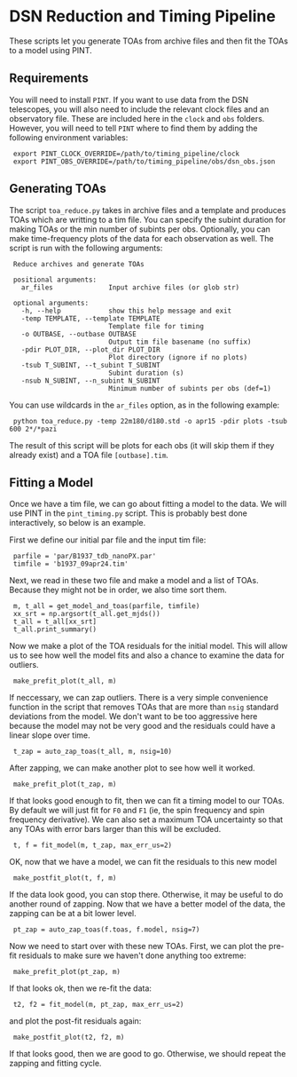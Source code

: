 # DSN Reduction and Timing Pipeline

These scripts let you generate TOAs from archive files 
and then fit the TOAs to a model using PINT.

## Requirements

You will need to install `PINT`.  If you want to use data 
from the DSN telescopes, you will also need to include the 
relevant clock files and an observatory file.  These are 
included here in the `clock` and `obs` folders.  However, 
you will need to tell `PINT` where to find them by adding the 
following environment variables:

     export PINT_CLOCK_OVERRIDE=/path/to/timing_pipeline/clock
     export PINT_OBS_OVERRIDE=/path/to/timing_pipeline/obs/dsn_obs.json 


## Generating TOAs

The script `toa_reduce.py` takes in archive files and a 
template and produces TOAs which are writting to a tim file.
You can specify the subint duration for making TOAs or the 
min number of subints per obs.  Optionally, you can make 
time-frequency plots of the data for each observation as 
well.  The script is run with the following arguments:

     Reduce archives and generate TOAs
     
     positional arguments:
       ar_files              Input archive files (or glob str)
     
     optional arguments:
       -h, --help            show this help message and exit
       -temp TEMPLATE, --template TEMPLATE
                             Template file for timing
       -o OUTBASE, --outbase OUTBASE
                             Output tim file basename (no suffix)
       -pdir PLOT_DIR, --plot_dir PLOT_DIR
                             Plot directory (ignore if no plots)
       -tsub T_SUBINT, --t_subint T_SUBINT
                             Subint duration (s)
       -nsub N_SUBINT, --n_subint N_SUBINT
                             Minimum number of subints per obs (def=1)

You can use wildcards in the `ar_files` option, as in the following example:

     python toa_reduce.py -temp 22m180/d180.std -o apr15 -pdir plots -tsub 600 2*/*pazi

The result of this script will be plots for each obs (it will skip them 
if they already exist) and a TOA file `[outbase].tim`.

## Fitting a Model

Once we have a tim file, we can go about fitting a model to the data.
We will use PINT in the `pint_timing.py` script.  This is probably 
best done interactively, so below is an example.

First we define our initial par file and the input tim file:

     parfile = 'par/B1937_tdb_nanoPX.par'
     timfile = 'b1937_09apr24.tim'

Next, we read in these two file and make a model and a 
list of TOAs.  Because they might not be in order, we also 
time sort them.

     m, t_all = get_model_and_toas(parfile, timfile)
     xx_srt = np.argsort(t_all.get_mjds())
     t_all = t_all[xx_srt]
     t_all.print_summary()

Now we make a plot of the TOA residuals for the initial 
model.  This will allow us to see how well the model fits 
and also a chance to examine the data for outliers.

     make_prefit_plot(t_all, m)

If neccessary, we can zap outliers.  There is a very simple 
convenience function in the script that removes TOAs that are 
more than `nsig` standard deviations from the model.  We don't 
want to be too aggressive here because the model may not be very 
good and the residuals could have a linear slope over time.

     t_zap = auto_zap_toas(t_all, m, nsig=10)

After zapping, we can make another plot to see how well it worked.

     make_prefit_plot(t_zap, m)

If that looks good enough to fit, then we can fit a timing model 
to our TOAs.  By default we will just fit for `F0` and `F1` (ie, 
the spin frequency and spin frequency derivative).  We can also set 
a maximum TOA uncertainty so that any TOAs with error bars larger than 
this will be excluded.

     t, f = fit_model(m, t_zap, max_err_us=2)

OK, now that we have a model, we can fit the residuals to this 
new model

     make_postfit_plot(t, f, m)

If the data look good, you can stop there.  Otherwise, it may be useful 
to do another round of zapping.  Now that we have a better model of the 
data, the zapping can be at a bit lower level.

     pt_zap = auto_zap_toas(f.toas, f.model, nsig=7)

Now we need to start over with these new TOAs.  First, we can 
plot the pre-fit residuals to make sure we haven't done anything 
too extreme:

     make_prefit_plot(pt_zap, m)

If that looks ok, then we re-fit the data:

     t2, f2 = fit_model(m, pt_zap, max_err_us=2)

and plot the post-fit residuals again:

     make_postfit_plot(t2, f2, m)

If that looks good, then we are good to go.  Otherwise, we should 
repeat the zapping and fitting cycle.

